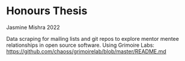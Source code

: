 # Honours Thesis
Jasmine Mishra
2022

Data scraping for mailing lists and git repos to explore mentor mentee relationships in open source software.
Using Grimoire Labs:
https://github.com/chaoss/grimoirelab/blob/master/README.md
